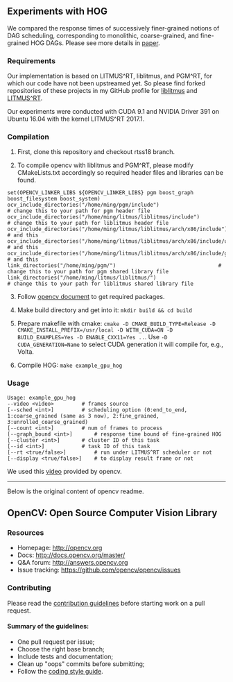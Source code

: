 ## Experiments with HOG

We compared the response times of successively finer-grained notions of DAG
scheduling, corresponding to monolithic, coarse-grained, and fine-grained HOG
DAGs. Please see more details in
[paper](https://cs.unc.edu/~anderson/papers/rtss18b.pdf).

### Requirements

Our implementation is based on LITMUS^RT, liblitmus, and PGM^RT, for which our
code have not been upstreamed yet. So please find forked repositories of these
projects in my GitHub profile for [liblitmus](https://github.com/Yougmark/liblitmus/tree/rtss18-gpu-wip) and [LITMUS^RT](https://github.com/Yougmark/litmus-rt/tree/rtss18-gpu-wip).

Our experiments were conducted with CUDA 9.1 and NVIDIA Driver 391 on Ubuntu
16.04 with the kernel LITMUS^RT 2017.1.

### Compilation

1. First, clone this repository and checkout rtss18 branch.

2. To compile opencv with liblitmus and PGM^RT, please modify CMakeLists.txt
accordingly so required header files and libraries can be found.

```
set(OPENCV_LINKER_LIBS ${OPENCV_LINKER_LIBS} pgm boost_graph boost_filesystem boost_system)
ocv_include_directories("/home/ming/pgm/include")  						# change this to your path for pgm header file
ocv_include_directories("/home/ming/litmus/liblitmus/include")  				# change this to your path for liblitmus header file
ocv_include_directories("/home/ming/litmus/liblitmus/arch/x86/include")  			# and this
ocv_include_directories("/home/ming/litmus/liblitmus/arch/x86/include/uapi")   			# and this
ocv_include_directories("/home/ming/litmus/liblitmus/arch/x86/include/generated/uapi") 		# and this
link_directories("/home/ming/pgm/")  								# change this to your path for pgm shared library file
link_directories("/home/ming/litmus/liblitmus/")  						# change this to your path for liblitmus shared library file
```

3. Follow [opencv document](https://docs.opencv.org/master/d7/d9f/tutorial_linux_install.html) to get required packages.

4. Make build directory and get into it: `mkdir build && cd build`

5. Prepare makefile with cmake: `cmake -D CMAKE_BUILD_TYPE=Release -D CMAKE_INSTALL_PREFIX=/usr/local -D WITH_CUDA=ON -D BUILD_EXAMPLES=Yes -D ENABLE_CXX11=Yes ..`.  Use `-D CUDA_GENERATION=Name` to select CUDA generation it will compile for, e.g., Volta.

6. Compile HOG: `make example_gpu_hog`

### Usage

```
Usage: example_gpu_hog
--video <video> 		# frames source
[--sched <int>] 		# scheduling option (0:end_to_end, 1:coarse_grained (same as 3 now), 2:fine_grained, 3:unrolled_coarse_grained)
[--count <int>] 		# num of frames to process
[--graph_bound <int>]		# response time bound of fine-grained HOG
[--cluster <int>] 		# cluster ID of this task
[--id <int>] 			# task ID of this task
[--rt <true/false>] 		# run under LITMUS^RT scheduler or not
[--display <true/false>] 	# to display result frame or not
```

We used this [video](https://github.com/opencv/opencv_extra/blob/master/testdata/gpu/video/768x576.avi) provided by opencv.

---

Below is the original content of opencv readme.

## OpenCV: Open Source Computer Vision Library

### Resources

* Homepage: <http://opencv.org>
* Docs: <http://docs.opencv.org/master/>
* Q&A forum: <http://answers.opencv.org>
* Issue tracking: <https://github.com/opencv/opencv/issues>

### Contributing

Please read the [contribution guidelines](https://github.com/opencv/opencv/wiki/How_to_contribute) before starting work on a pull request.

#### Summary of the guidelines:

* One pull request per issue;
* Choose the right base branch;
* Include tests and documentation;
* Clean up "oops" commits before submitting;
* Follow the [coding style guide](https://github.com/opencv/opencv/wiki/Coding_Style_Guide).

